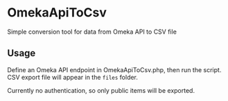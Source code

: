 OmekaApiToCsv
=============

Simple conversion tool for data from Omeka API to CSV file

Usage
-----

Define an Omeka API endpoint in OmekaApiToCsv.php, then run the script. CSV export file will appear in the `files` folder.

Currently no authentication, so only public items will be exported.

